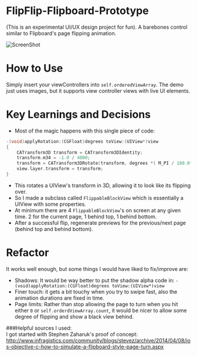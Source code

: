# FlipFlip-Flipboard-Prototype
(This is an experimental UI/UX design project for fun). A barebones control similar to Flipboard's page flipping animation.

![ScreenShot](http://giant.gfycat.com/AdeptUnimportantGlassfrog.gif)

# How to Use
Simply insert your viewControllers into `self.orderedViewArray`. The demo just uses images, but it supports view controller views with live UI elements. 

# Key Learnings and Decisions
- Most of the magic happens with this single piece of code:
```objective-c
-(void)applyRotation:(CGFloat)degrees toView:(UIView*)view
{
    CATransform3D transform = CATransform3DIdentity;
    transform.m34 = -1.0 / 4000;
    transform = CATransform3DRotate(transform, degrees *( M_PI / 180.0f), 1.0f,0.0f, 0.0f);
    view.layer.transform = transform;
}
```
- This rotates a UIView's transform in 3D, allowing it to look like its flipping over.
- So I made a subclass called `FlippableBlockView` which is essentially a UIView with some properties.
- At minimum there are 4 `FlippableBlockView`'s on screen at any given time. 2 for the current page, 1 behind top, 1 behind bottom.
- After a successful flip, regenerate previews for the previous/next page (behind top and behind bottom).

# Refactor
It works well enough, but some things I would have liked to fix/improve are:
- Shadows: It would be way better to put the shadow alpha code in:
`-(void)applyRotation:(CGFloat)degrees toView:(UIView*)view`
- Finer touch: it gets a bit touchy when you try to swipe fast, also the animation durations are fixed in time.
- Page limits: Rather than stop allowing the page to turn when you hit either `0` or `self.orderdViewArray.count`, it would be nicer to allow some degree of flipping and show a black view behind. 

###Helpful sources I used:  
I got started with Stephen Zaharuk's proof of concept:
http://www.infragistics.com/community/blogs/stevez/archive/2014/04/08/ios-objective-c-how-to-simulate-a-flipboard-style-page-turn.aspx
